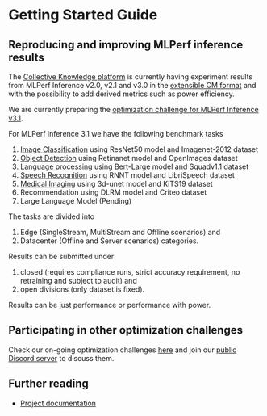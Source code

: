 # Getting Started Guide

## Reproducing and improving MLPerf inference results

The [Collective Knowledge platform](https://access.cKnowledge.org) 
is currently having experiment results from MLPerf Inference v2.0, v2.1 and v3.0 
in the [extensible CM format](https://github.com/mlcommons/ck_mlperf_results)
and with the possibility to add derived metrics such as power efficiency.

We are currently preparing the [optimization challenge for MLPerf Inference v3.1](https://github.com/ctuning/mlcommons-ck/blob/master/cm-mlops/challenge/optimize-mlperf-inference-v3.1-2023/README.md).

For MLPerf inference 3.1 we have the following benchmark tasks
1. [Image Classification](https://github.com/mlcommons/ck/blob/master/cm-mlops/challenge/optimize-mlperf-inference-v3.1-2023/docs/generate-resnet50-submission.md) using ResNet50 model and Imagenet-2012 dataset
2. [Object Detection](https://github.com/mlcommons/ck/blob/master/cm-mlops/challenge/optimize-mlperf-inference-v3.1-2023/docs/generate-retinanet-submission.md) using Retinanet model and OpenImages dataset
3. [Language processing](https://github.com/mlcommons/ck/blob/master/cm-mlops/challenge/optimize-mlperf-inference-v3.1-2023/docs/generate-bert-submission.md) using Bert-Large model and Squadv1.1 dataset
4. [Speech Recognition](https://github.com/mlcommons/ck/blob/master/cm-mlops/challenge/optimize-mlperf-inference-v3.1-2023/docs/generate-rnnt-submission.md) using RNNT model and LibriSpeech dataset
5. [Medical Imaging](https://github.com/mlcommons/ck/blob/master/cm-mlops/challenge/optimize-mlperf-inference-v3.1-2023/docs/generate-3d-unet-submission.md)  using 3d-unet model and KiTS19 dataset
6. Recommendation using DLRM model and Criteo dataset
7. Large Language Model (Pending)

The tasks are divided into 
1. Edge (SingleStream, MultiStream and Offline scenarios) and 
2. Datacenter (Offline and Server scenarios) categories. 

Results can be submitted under 
1. closed (requires compliance runs, strict accuracy requirement, no retraining and subject to audit) and 
2. open divisions (only dataset is fixed). 
 
Results can be just performance or performance with power. 

## Participating in other optimization challenges

Check our on-going optimization challenges [here](https://access.cknowledge.org/playground/?action=challenges) 
and join our [public Discord server](https://access.cknowledge.org/playground/?action=challenges) to discuss them.

## Further reading

* [Project documentation](../docs/README.md)
